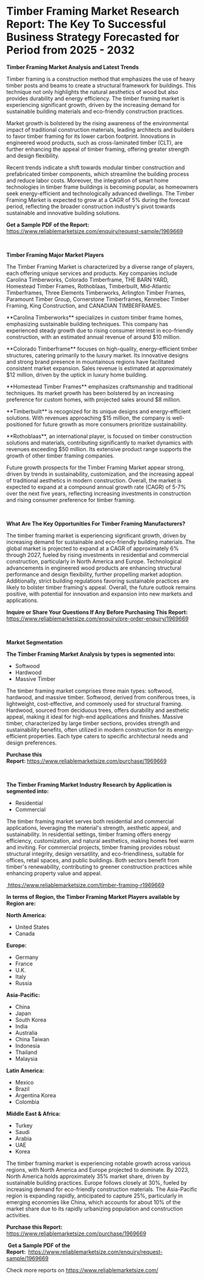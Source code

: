 <p><h1>Timber Framing Market Research Report: The Key To Successful Business Strategy Forecasted for Period from 2025 - 2032</h1></p><p><strong>Timber Framing Market Analysis and Latest Trends</strong></p>
<p><p>Timber framing is a construction method that emphasizes the use of heavy timber posts and beams to create a structural framework for buildings. This technique not only highlights the natural aesthetics of wood but also provides durability and energy efficiency. The timber framing market is experiencing significant growth, driven by the increasing demand for sustainable building materials and eco-friendly construction practices. </p><p>Market growth is bolstered by the rising awareness of the environmental impact of traditional construction materials, leading architects and builders to favor timber framing for its lower carbon footprint. Innovations in engineered wood products, such as cross-laminated timber (CLT), are further enhancing the appeal of timber framing, offering greater strength and design flexibility.</p><p>Recent trends indicate a shift towards modular timber construction and prefabricated timber components, which streamline the building process and reduce labor costs. Moreover, the integration of smart home technologies in timber frame buildings is becoming popular, as homeowners seek energy-efficient and technologically advanced dwellings. The Timber Framing Market is expected to grow at a CAGR of 5% during the forecast period, reflecting the broader construction industry's pivot towards sustainable and innovative building solutions.</p></p>
<p><strong>Get a Sample PDF of the Report:&nbsp;</strong> <a href="https://www.reliablemarketsize.com/enquiry/request-sample/1969669?utm_campaign=3555&utm_medium=2&utm_source=Github&utm_content=ia&utm_term=01042025&utm_id=timber-framing">https://www.reliablemarketsize.com/enquiry/request-sample/1969669</a></p>
<p>&nbsp;</p>
<p><strong>Timber Framing Major Market Players</strong></p>
<p><p>The Timber Framing Market is characterized by a diverse range of players, each offering unique services and products. Key companies include Carolina Timberworks, Colorado Timberframe, THE BARN YARD, Homestead Timber Frames, Rothoblaas, Timberbuilt, Mid-Atlantic Timberframes, Three Elements Timberworks, Arlington Timber Frames, Paramount Timber Group, Cornerstone Timberframes, Kennebec Timber Framing, King Construction, and CANADIAN TIMBERFRAMES.</p><p>**Carolina Timberworks** specializes in custom timber frame homes, emphasizing sustainable building techniques. This company has experienced steady growth due to rising consumer interest in eco-friendly construction, with an estimated annual revenue of around $10 million.</p><p>**Colorado Timberframe** focuses on high-quality, energy-efficient timber structures, catering primarily to the luxury market. Its innovative designs and strong brand presence in mountainous regions have facilitated consistent market expansion. Sales revenue is estimated at approximately $12 million, driven by the uptick in luxury home building.</p><p>**Homestead Timber Frames** emphasizes craftsmanship and traditional techniques. Its market growth has been bolstered by an increasing preference for custom homes, with projected sales around $8 million.</p><p>**Timberbuilt** is recognized for its unique designs and energy-efficient solutions. With revenues approaching $15 million, the company is well-positioned for future growth as more consumers prioritize sustainability.</p><p>**Rothoblaas**, an international player, is focused on timber construction solutions and materials, contributing significantly to market dynamics with revenues exceeding $50 million. Its extensive product range supports the growth of other timber framing companies.</p><p>Future growth prospects for the Timber Framing Market appear strong, driven by trends in sustainability, customization, and the increasing appeal of traditional aesthetics in modern construction. Overall, the market is expected to expand at a compound annual growth rate (CAGR) of 5-7% over the next five years, reflecting increasing investments in construction and rising consumer preference for timber framing.</p></p>
<p>&nbsp;</p>
<p><strong>What Are The Key Opportunities For Timber Framing Manufacturers?</strong></p>
<p><p>The timber framing market is experiencing significant growth, driven by increasing demand for sustainable and eco-friendly building materials. The global market is projected to expand at a CAGR of approximately 6% through 2027, fueled by rising investments in residential and commercial construction, particularly in North America and Europe. Technological advancements in engineered wood products are enhancing structural performance and design flexibility, further propelling market adoption. Additionally, strict building regulations favoring sustainable practices are likely to bolster timber framing's appeal. Overall, the future outlook remains positive, with potential for innovation and expansion into new markets and applications.</p></p>
<p><strong>Inquire or Share Your Questions If Any Before Purchasing This Report:</strong> <a href="https://www.reliablemarketsize.com/enquiry/pre-order-enquiry/1969669?utm_campaign=3555&utm_medium=2&utm_source=Github&utm_content=ia&utm_term=01042025&utm_id=timber-framing">https://www.reliablemarketsize.com/enquiry/pre-order-enquiry/1969669</a></p>
<p>&nbsp;</p>
<p><strong>Market Segmentation</strong></p>
<p><strong>The Timber Framing Market Analysis by types is segmented into:</strong></p>
<p><ul><li>Softwood</li><li>Hardwood</li><li>Massive Timber</li></ul></p>
<p><p>The timber framing market comprises three main types: softwood, hardwood, and massive timber. Softwood, derived from coniferous trees, is lightweight, cost-effective, and commonly used for structural framing. Hardwood, sourced from deciduous trees, offers durability and aesthetic appeal, making it ideal for high-end applications and finishes. Massive timber, characterized by large timber sections, provides strength and sustainability benefits, often utilized in modern construction for its energy-efficient properties. Each type caters to specific architectural needs and design preferences.</p></p>
<p><strong>Purchase this Report:&nbsp;</strong><a href="https://www.reliablemarketsize.com/purchase/1969669?utm_campaign=3555&utm_medium=2&utm_source=Github&utm_content=ia&utm_term=01042025&utm_id=timber-framing">https://www.reliablemarketsize.com/purchase/1969669</a></p>
<p>&nbsp;</p>
<p><strong>The Timber Framing Market Industry Research by Application is segmented into:</strong></p>
<p><ul><li>Residential</li><li>Commercial</li></ul></p>
<p><p>The timber framing market serves both residential and commercial applications, leveraging the material's strength, aesthetic appeal, and sustainability. In residential settings, timber framing offers energy efficiency, customization, and natural aesthetics, making homes feel warm and inviting. For commercial projects, timber framing provides robust structural integrity, design versatility, and eco-friendliness, suitable for offices, retail spaces, and public buildings. Both sectors benefit from timber's renewability, contributing to greener construction practices while enhancing property value and appeal.</p></p>
<p><a href="https://www.reliablemarketsize.com/timber-framing-r1969669?utm_campaign=3555&utm_medium=2&utm_source=Github&utm_content=ia&utm_term=01042025&utm_id=timber-framing">&nbsp;https://www.reliablemarketsize.com/timber-framing-r1969669</a></p>
<p><strong>In terms of Region, the Timber Framing Market Players available by Region are:</strong></p>
<p>
    <p> <strong> North America: </strong>
        <ul>
            <li>United States</li>
            <li>Canada</li>
        </ul>
        </p> 
    <p> <strong> Europe: </strong>
        <ul>
            <li>Germany</li>
            <li>France</li>
            <li>U.K.</li>
            <li>Italy</li>
            <li>Russia</li>
        </ul>
        </p> 
    <p> <strong> Asia-Pacific: </strong>
        <ul>
            <li>China</li>
            <li>Japan</li>
            <li>South Korea</li>
            <li>India</li>
            <li>Australia</li>
            <li>China Taiwan</li>
            <li>Indonesia</li>
            <li>Thailand</li>
            <li>Malaysia</li>
        </ul>
        </p> 
    <p> <strong> Latin America: </strong>
        <ul>
            <li>Mexico</li>
            <li>Brazil</li>
            <li>Argentina Korea</li>
            <li>Colombia</li>
        </ul>
        </p> 
    <p> <strong> Middle East & Africa: </strong>
        <ul>
            <li>Turkey</li>
            <li>Saudi</li>
            <li>Arabia</li>
            <li>UAE</li>
            <li>Korea</li>
        </ul>
    </p>
    </p>
<p><p>The timber framing market is experiencing notable growth across various regions, with North America and Europe projected to dominate. By 2023, North America holds approximately 35% market share, driven by sustainable building practices. Europe follows closely at 30%, fueled by increasing demand for eco-friendly construction materials. The Asia-Pacific region is expanding rapidly, anticipated to capture 25%, particularly in emerging economies like China, which accounts for about 10% of the market share due to its rapidly urbanizing population and construction activities.</p></p>
<p><strong>Purchase this Report: </strong><a href="https://www.reliablemarketsize.com/purchase/1969669?utm_campaign=3555&utm_medium=2&utm_source=Github&utm_content=ia&utm_term=01042025&utm_id=timber-framing">https://www.reliablemarketsize.com/purchase/1969669</a></p>
<p>&nbsp;<strong>Get a Sample PDF of the Report:&nbsp;&nbsp;</strong><a href="https://www.reliablemarketsize.com/enquiry/request-sample/1969669?utm_campaign=3555&utm_medium=2&utm_source=Github&utm_content=ia&utm_term=01042025&utm_id=timber-framing">https://www.reliablemarketsize.com/enquiry/request-sample/1969669</a></p>
<p><strong></strong></p>
<p>Check more reports on <a href="https://www.reliablemarketsize.com/?utm_campaign=3555&utm_medium=2&utm_source=Github&utm_content=ia&utm_term=01042025&utm_id=timber-framing">https://www.reliablemarketsize.com/</a></p>